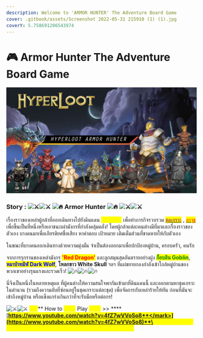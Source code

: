 ```yaml
---
description: Welcome to 'ARMOR HUNTER' The Adventure Board Game
cover: .gitbook/assets/Screenshot 2022-05-31 215910 (1) (1).jpg
coverY: 5.758691206543974
---
```


# 🎮 Armor Hunter The Adventure Board Game

![](<.gitbook/assets/Screenshot 2022-05-31 215910 (1) (1).jpg>)

### Story : ![⚔](https://static.xx.fbcdn.net/images/emoji.php/v9/t8f/1.5/16/2694.png)![⚔](https://static.xx.fbcdn.net/images/emoji.php/v9/t8f/1.5/16/2694.png) ![🔥](https://static.xx.fbcdn.net/images/emoji.php/v9/ta9/1.5/16/1f525.png) Armor Hunter ![🔥](https://static.xx.fbcdn.net/images/emoji.php/v9/ta9/1.5/16/1f525.png) ![⚔](https://static.xx.fbcdn.net/images/emoji.php/v9/t8f/1.5/16/2694.png)![⚔](https://static.xx.fbcdn.net/images/emoji.php/v9/t8f/1.5/16/2694.png)

เรื่องราวของเหล่าผู้กล้าที่ออกเดินทางไปยังดินแดน <mark style="color:yellow;">**Valhalla**</mark> เพื่อทำภารกิจรวบรวม [<mark style="color:purple;">ชุดเกราะ</mark>](armor/) , [<mark style="color:red;">อาวุธ</mark>](event-card.md#weapon) เพื่อขึ้นเป็นที่หนึ่งหรือเอาชนะเผ่ามังกรที่กำลังคลุ้มคลั่ง! โดยผู้กล้าแต่ละคนต่างมีที่มาและเรื่องราวของตัวเอง บางคนมาเพื่อเกียรติยศชื่อเสียง หาคำตอบ เป้าหมาย เติมเต็มส่วนที่ขาดหายให้กับตัวเอง

ในขณะที่บางคนออกเดินทางด้วยความมุ่งมั่น จำเป็นต้องออกมาเพื่อปกป้องหมู่บ้าน, ครอบครัว, คนรัก

จากการรุกรานของเหล่ามังกร <mark style="color:red;">**'Red Dragon'**</mark> และลูกสมุนสุดอันตรายอย่างฝูง <mark style="color:green;">**ก็อบลิน Goblin**</mark>, <mark style="color:blue;">**หมาป่าทมิฬ Dark Wolf**</mark>, **โหลกขาว White Skull** ฯลฯ ที่แผ่ขยายกองกำลังเข้าใกล้หมู่บ้านของพวกเขาอย่างรุนแรงและรวดเร็ว! ![🔥](https://static.xx.fbcdn.net/images/emoji.php/v9/ta9/1.5/16/1f525.png)![🔥](https://static.xx.fbcdn.net/images/emoji.php/v9/ta9/1.5/16/1f525.png)![🔥](https://static.xx.fbcdn.net/images/emoji.php/v9/ta9/1.5/16/1f525.png)

นี่จึงเป็นหนึ่งในหลายเหตุผล ที่ผู้คนต่างให้ความสนใจพากันเข้ามาที่ดินแดนนี้ และออกตามหาชุดเกราะในตำนาน (รวมถึงความลับที่ซ่อนอยู่ในชุดเกราะแต่ละชุด) เพื่อจัดการกับเหล่าร้ายให้ทัน ก่อนที่มันจะเข้าถึงหมู่บ้าน หรือแข็งแกร่งเกินกว่าที่จะรับมือหรือต่อกร!

![⚔](https://static.xx.fbcdn.net/images/emoji.php/v9/t8f/1.5/16/2694.png)![⚔](https://static.xx.fbcdn.net/images/emoji.php/v9/t8f/1.5/16/2694.png) <mark style="color:yellow;">**คลิป**</mark>\*\* How to <mark style="color:yellow;">**\*\*\*\***</mark> Play <mark style="color:yellow;">**\*\*\*\***</mark> >> **** [<mark style="color:yellow;">**https://www.youtube.com/watch?v=4fZ7wVVoSo8**</mark>](https://www.youtube.com/watch?v=4fZ7wVVoSo8)**\ \\** \*\*\*\* _Press the cc. button on YouTube to translation into English_ <mark style="color:yellow;">\*\*</mark>
